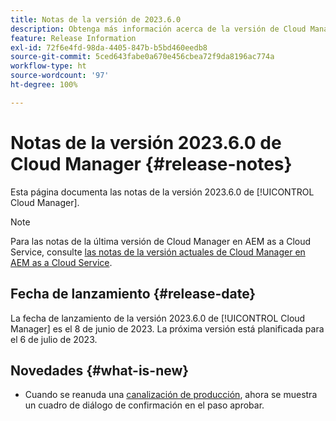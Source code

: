 ```yaml
---
title: Notas de la versión de 2023.6.0
description: Obtenga más información acerca de la versión de Cloud Manager 2023.6.0.
feature: Release Information
exl-id: 72f6e4fd-98da-4405-847b-b5bd460eedb8
source-git-commit: 5ced643fabe0a670e456cbea72f9da8196ac774a
workflow-type: ht
source-wordcount: '97'
ht-degree: 100%

---
```


# Notas de la versión 2023.6.0 de Cloud Manager {#release-notes}

Esta página documenta las notas de la versión 2023.6.0 de [!UICONTROL Cloud Manager].

>[!NOTE]
>
>Para las notas de la última versión de Cloud Manager en AEM as a Cloud Service, consulte [las notas de la versión actuales de Cloud Manager en AEM as a Cloud Service](https://experienceleague.adobe.com/es/docs/experience-manager-cloud-service/content/release-notes/cloud-manager/current).

## Fecha de lanzamiento {#release-date}

La fecha de lanzamiento de la versión 2023.6.0 de [!UICONTROL Cloud Manager] es el 8 de junio de 2023. La próxima versión está planificada para el 6 de julio de 2023.

## Novedades {#what-is-new}

* Cuando se reanuda una [canalización de producción](/help/using/production-pipelines.md), ahora se muestra un cuadro de diálogo de confirmación en el paso aprobar.
